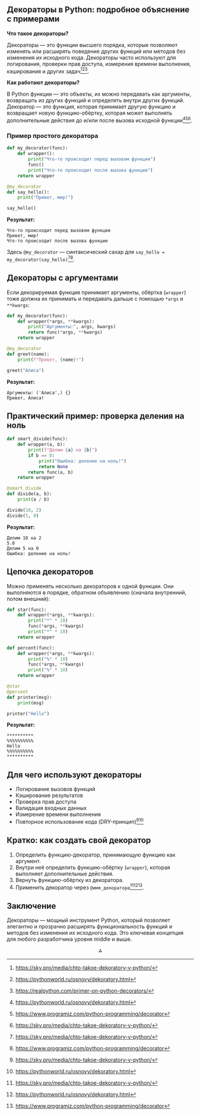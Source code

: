 ## Декораторы в Python: подробное объяснение с примерами

**Что такое декораторы?**

Декораторы — это функции высшего порядка, которые позволяют изменять или расширять поведение других функций или методов без изменения их исходного кода. Декораторы часто используют для логирования, проверки прав доступа, измерения времени выполнения, кэширования и других задач[^1][^2][^3].

**Как работают декораторы?**

В Python функции — это объекты, их можно передавать как аргументы, возвращать из других функций и определять внутри других функций. Декоратор — это функция, которая принимает другую функцию и возвращает новую функцию-обёртку, которая может выполнять дополнительные действия до и/или после вызова исходной функции[^2][^4][^1].

### Пример простого декоратора

```python
def my_decorator(func):
    def wrapper():
        print("Что-то происходит перед вызовом функции")
        func()
        print("Что-то происходит после вызова функции")
    return wrapper

@my_decorator
def say_hello():
    print("Привет, мир!")

say_hello()
```

**Результат:**

```
Что-то происходит перед вызовом функции
Привет, мир!
Что-то происходит после вызова функции
```

Здесь `@my_decorator` — синтаксический сахар для `say_hello = my_decorator(say_hello)`[^1][^4].

## Декораторы с аргументами

Если декорируемая функция принимает аргументы, обёртка (`wrapper`) тоже должна их принимать и передавать дальше с помощью `*args` и `**kwargs`:

```python
def my_decorator(func):
    def wrapper(*args, **kwargs):
        print("Аргументы:", args, kwargs)
        return func(*args, **kwargs)
    return wrapper

@my_decorator
def greet(name):
    print(f"Привет, {name}!")

greet("Алиса")
```

**Результат:**

```
Аргументы: ('Алиса',) {}
Привет, Алиса!
```


## Практический пример: проверка деления на ноль

```python
def smart_divide(func):
    def wrapper(a, b):
        print(f"Делим {a} на {b}")
        if b == 0:
            print("Ошибка: деление на ноль!")
            return None
        return func(a, b)
    return wrapper

@smart_divide
def divide(a, b):
    print(a / b)

divide(10, 2)
divide(5, 0)
```

**Результат:**

```
Делим 10 на 2
5.0
Делим 5 на 0
Ошибка: деление на ноль!
```


## Цепочка декораторов

Можно применять несколько декораторов к одной функции. Они выполняются в порядке, обратном объявлению (сначала внутренний, потом внешний):

```python
def star(func):
    def wrapper(*args, **kwargs):
        print("*" * 10)
        func(*args, **kwargs)
        print("*" * 10)
    return wrapper

def percent(func):
    def wrapper(*args, **kwargs):
        print("%" * 10)
        func(*args, **kwargs)
        print("%" * 10)
    return wrapper

@star
@percent
def printer(msg):
    print(msg)

printer("Hello")
```

**Результат:**

```
**********
%%%%%%%%%%
Hello
%%%%%%%%%%
**********
```


## Для чего используют декораторы

- Логирование вызовов функций
- Кэширование результатов
- Проверка прав доступа
- Валидация входных данных
- Измерение времени выполнения
- Повторное использование кода (DRY-принцип)[^1][^2]


## Кратко: как создать свой декоратор

1. Определить функцию-декоратор, принимающую функцию как аргумент.
2. Внутри неё определить функцию-обёртку (`wrapper`), которая выполняет дополнительные действия.
3. Вернуть функцию-обёртку из декоратора.
4. Применить декоратор через `@имя_декоратора`[^1][^2][^4].

## Заключение

Декораторы — мощный инструмент Python, который позволяет элегантно и прозрачно расширять функциональность функций и методов без изменения их исходного кода. Это ключевая концепция для любого разработчика уровня middle и выше.

<div style="text-align: center">⁂</div>

[^1]: https://sky.pro/media/chto-takoe-dekoratory-v-python/

[^2]: https://pythonworld.ru/osnovy/dekoratory.html

[^3]: https://realpython.com/primer-on-python-decorators/

[^4]: https://www.programiz.com/python-programming/decorator

[^5]: file.csv

[^6]: https://www.datacamp.com/tutorial/decorators-python

[^7]: https://blog.hubspot.com/website/decorators-in-python

[^8]: https://stackoverflow.com/questions/5952641/decorating-decorators-try-to-get-my-head-around-understanding-it

[^9]: https://www.youtube.com/watch?v=U-G-mSd4KAE

[^10]: https://www.youtube.com/watch?v=BeNH2WdETYc

[^11]: https://towardsdatascience.com/six-levels-of-python-decorators-1f12c9067b23/

